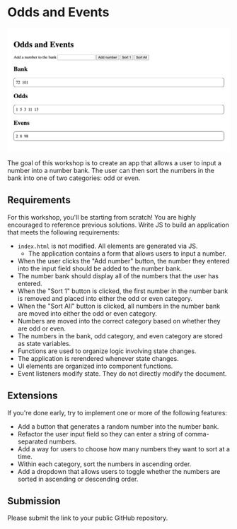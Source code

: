 # Odds and Events

![Example screenshot of numbers partially sorted from a bank into the appropriate odds or evens bucket](example.png)

The goal of this workshop is to create an app that allows a user to input a number into a number bank. The user can then sort the numbers in the bank into one of two categories: odd or even.

## Requirements

For this workshop, you'll be starting from scratch! You are highly encouraged to reference previous solutions. Write JS to build an application that meets the following requirements:

- `index.html` is not modified. All elements are generated via JS.
  - The application contains a form that allows users to input a number.
- When the user clicks the "Add number" button, the number they entered into the input field should be added to the number bank.
- The number bank should display all of the numbers that the user has entered.
- When the "Sort 1" button is clicked, the first number in the number bank is removed and placed into either the odd or even category.
- When the "Sort All" button is clicked, all numbers in the number bank are moved into either the odd or even category.
- Numbers are moved into the correct category based on whether they are odd or even.
- The numbers in the bank, odd category, and even category are stored as state variables.
- Functions are used to organize logic involving state changes.
- The application is rerendered whenever state changes.
- UI elements are organized into component functions.
- Event listeners modify state. They do not directly modify the document.

## Extensions

If you're done early, try to implement one or more of the following features:

- Add a button that generates a random number into the number bank.
- Refactor the user input field so they can enter a string of comma-separated numbers.
- Add a way for users to choose how many numbers they want to sort at a time.
- Within each category, sort the numbers in ascending order.
- Add a dropdown that allows users to toggle whether the numbers are sorted in ascending or descending order.

## Submission

Please submit the link to your public GitHub repository.
